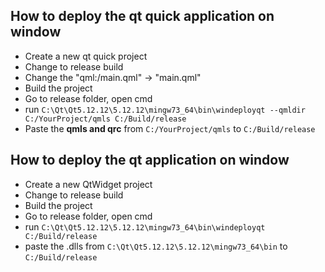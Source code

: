 ## How to deploy the qt quick application on window

- Create a new qt quick project
- Change to release build
- Change the "qml:/main.qml" -> "main.qml"
- Build the project
- Go to release folder, open cmd
- run `C:\Qt\Qt5.12.12\5.12.12\mingw73_64\bin\windeployqt --qmldir C:/YourProject/qmls C:/Build/release`
- Paste the **qmls and qrc** from `C:/YourProject/qmls` to `C:/Build/release`

## How to deploy the qt application on window

- Create a new QtWidget project
- Change to release build
- Build the project
- Go to release folder, open cmd
- run `C:\Qt\Qt5.12.12\5.12.12\mingw73_64\bin\windeployqt C:/Build/release`
- paste the .dlls from `C:\Qt\Qt5.12.12\5.12.12\mingw73_64\bin` to `C:/Build/release`
